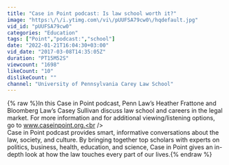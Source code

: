 ```yaml
---
title: "Case in Point podcast: Is law school worth it?"
image: "https:\/\/i.ytimg.com\/vi\/pUUFSA79cw0\/hqdefault.jpg"
vid_id: "pUUFSA79cw0"
categories: "Education"
tags: ["Point","podcast:","school"]
date: "2022-01-21T16:04:30+03:00"
vid_date: "2017-03-08T14:35:05Z"
duration: "PT15M52S"
viewcount: "1698"
likeCount: "10"
dislikeCount: ""
channel: "University of Pennsylvania Carey Law School"
---
```

{% raw %}In this Case in Point podcast, Penn Law’s Heather Frattone and Bloomberg Law’s Casey Sullivan discuss law school and careers in the legal market.  For more information and for additional viewing/listening options, go to www.caseinpoint.org.<br /><br />Case in Point podcast provides smart, informative conversations about the law, society, and culture. By bringing together top scholars with experts on politics, business, health, education, and science, Case in Point gives an in-depth look at how the law touches every part of our lives.{% endraw %}

